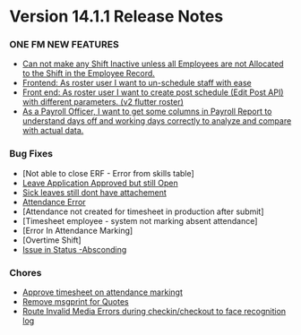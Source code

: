 # Version 14.1.1 Release Notes

  
### ONE FM NEW FEATURES
- [Can not make any Shift Inactive unless all Employees are not Allocated to the Shift in the Employee Record.](https://github.com/ONE-F-M/One-FM/pull/2154)
- [Frontend: As roster user I want to un-schedule staff with ease](https://github.com/ONE-F-M/One-FM/pull/2163)
- [Front end: As roster user I want to create post schedule (Edit Post API) with different parameters. (v2 flutter roster)](https://github.com/ONE-F-M/One-FM/pull/2166)
- [As a Payroll Officer, I want to get some columns in Payroll Report to understand days off and working days correctly to analyze and compare with actual data.](https://github.com/ONE-F-M/One-FM/pull/2168)
  
  

### Bug Fixes

- [Not able to close ERF - Error from skills table]
- [Leave Application Approved but still Open](https://github.com/ONE-F-M/One-FM/pull/2171)
- [Sick leaves still dont have attachement](https://github.com/ONE-F-M/One-FM/pull/2172)
- [Attendance Error](https://github.com/ONE-F-M/One-FM/pull/2173)
- [Attendance not created for timesheet in production after submit]
- [Timesheet employee - system not marking absent attendance]
- [Error In Attendance Marking]
- [Overtime Shift]
- [Issue in Status -Absconding](https://github.com/ONE-F-M/One-FM/pull/2046)



### Chores

- [Approve timesheet on attendance markingt](https://github.com/ONE-F-M/One-FM/pull/2161)
- [Remove msgprint for Quotes](https://github.com/ONE-F-M/One-FM/pull/2162)
- [Route Invalid Media Errors during checkin/checkout to face recognition log](https://github.com/ONE-F-M/One-FM/pull/2179)